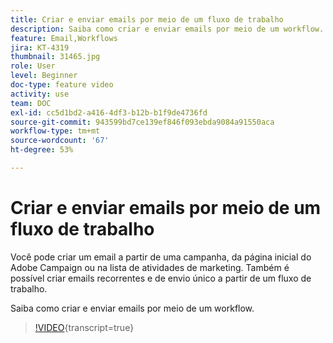 ```yaml
---
title: Criar e enviar emails por meio de um fluxo de trabalho
description: Saiba como criar e enviar emails por meio de um workflow.
feature: Email,Workflows
jira: KT-4319
thumbnail: 31465.jpg
role: User
level: Beginner
doc-type: feature video
activity: use
team: DOC
exl-id: cc5d1bd2-a416-4df3-b12b-b1f9de4736fd
source-git-commit: 943599bd7ce139ef846f093ebda9084a91550aca
workflow-type: tm+mt
source-wordcount: '67'
ht-degree: 53%

---
```


# Criar e enviar emails por meio de um fluxo de trabalho

Você pode criar um email a partir de uma campanha, da página inicial do Adobe Campaign ou na lista de atividades de marketing. Também é possível criar emails recorrentes e de envio único a partir de um fluxo de trabalho.

Saiba como criar e enviar emails por meio de um workflow.

>[!VIDEO](https://video.tv.adobe.com/v/31465?learn=on){transcript=true}
